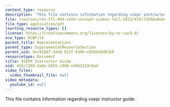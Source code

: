```yaml
---
content_type: resource
description: 'This file contains information regarding vsepr instructor guide. '
file: /courses/res-tll-004-stem-concept-videos-fall-2013/415c7268da0eb855c996ed4b3129c0ad_MITRES_TLL-004F13_VSGuide.pdf
file_type: application/pdf
learning_resource_types: []
license: https://creativecommons.org/licenses/by-nc-sa/4.0/
ocw_type: OCWFile
parent_title: Representations
parent_type: SupplementalResourceSection
parent_uid: 4ec91b67-3de8-013f-630b-c65bd58d63b0
resourcetype: Document
title: VSEPR Instructor Guide
uid: 415c7268-da0e-b855-c996-ed4b3129c0ad
video_files:
  video_thumbnail_file: null
video_metadata:
  youtube_id: null
---
```

This file contains information regarding vsepr instructor guide. 